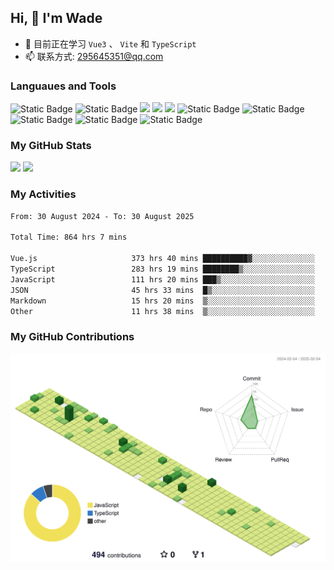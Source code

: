 ## Hi, 👋 I'm Wade

- 🌱 目前正在学习 `Vue3` 、 `Vite` 和 `TypeScript`
- 📫 联系方式: 295645351@qq.com

### Languaues and Tools

<span > 
  <img alt="Static Badge" src="https://img.shields.io/badge/Vue-%2342b883?style=flat-square&logo=Vue&logoColor=%23fff"> 
  <img alt="Static Badge" src="https://img.shields.io/badge/TypeScript-%230072b3?style=flat-square&logo=TypeScript&logoColor=%23fff"> 
  <img src="https://img.shields.io/badge/-JavaScript-F7DF1E?style=flat-square&logo=javascript&logoColor=white" /> 
  <img src="https://img.shields.io/badge/-HTML5-E34F26?style=flat-square&logo=html5&logoColor=white" /> 
  <img src="https://img.shields.io/badge/-CSS3-1572B6?style=flat-square&logo=css3" /> 
  <img alt="Static Badge" src="https://img.shields.io/badge/Webpack-%230072b3?style=flat-square&logo=webpack&logoColor=%23fff"> 
  <img alt="Static Badge" src="https://img.shields.io/badge/Vite-%239a60fe?style=flat-square&logo=vite&logoColor=%23fff"> 
  <img alt="Static Badge" src="https://img.shields.io/badge/Sass-%23c66394?style=flat-square&logo=Sass&logoColor=%23fff"> 
  <img alt="Static Badge" src="https://img.shields.io/badge/Visual_Studio_Code-007ACC?style=flat-square&logo=Visual-Studio-Code&logoColor=white"> 
  <img alt="Static Badge" src="https://img.shields.io/badge/Git-F05032?style=flat-square&logo=Git&logoColor=white">  
</span>


### My GitHub Stats

<div align="left">
  <img src="https://github-readme-stats.vercel.app/api?username=Cwd295645351&show_icons=true" /> 
  <img src="https://github-readme-stats.vercel.app/api/top-langs/?username=Cwd295645351&layout=compact&langs_count=6&text_color=000&icon_color=fff&theme=graywhite" />
</div>

### My Activities

<!--START_SECTION:waka-->

```txt
From: 30 August 2024 - To: 30 August 2025

Total Time: 864 hrs 7 mins

Vue.js                     373 hrs 40 mins ██████████▓░░░░░░░░░░░░░░   43.24 %
TypeScript                 283 hrs 19 mins ████████▒░░░░░░░░░░░░░░░░   32.79 %
JavaScript                 111 hrs 20 mins ███▒░░░░░░░░░░░░░░░░░░░░░   12.89 %
JSON                       45 hrs 33 mins  █▒░░░░░░░░░░░░░░░░░░░░░░░   05.27 %
Markdown                   15 hrs 20 mins  ▒░░░░░░░░░░░░░░░░░░░░░░░░   01.77 %
Other                      11 hrs 38 mins  ▒░░░░░░░░░░░░░░░░░░░░░░░░   01.35 %
```

<!--END_SECTION:waka-->

### My GitHub Contributions

![](./profile-3d-contrib/profile-green-animate.svg)
